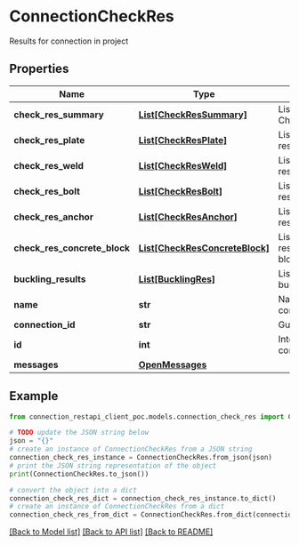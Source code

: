 # ConnectionCheckRes

Results for connection in project

## Properties

Name | Type | Description | Notes
------------ | ------------- | ------------- | -------------
**check_res_summary** | [**List[CheckResSummary]**](CheckResSummary.md) | List of CheckResSummary | [optional] 
**check_res_plate** | [**List[CheckResPlate]**](CheckResPlate.md) | List of check results for plates | [optional] 
**check_res_weld** | [**List[CheckResWeld]**](CheckResWeld.md) | List of check results for welds | [optional] 
**check_res_bolt** | [**List[CheckResBolt]**](CheckResBolt.md) | List of check results for bolts | [optional] 
**check_res_anchor** | [**List[CheckResAnchor]**](CheckResAnchor.md) | List of check results for anchors | [optional] 
**check_res_concrete_block** | [**List[CheckResConcreteBlock]**](CheckResConcreteBlock.md) | List of check results for concrete blocks | [optional] 
**buckling_results** | [**List[BucklingRes]**](BucklingRes.md) | List of results of buckling analysis | [optional] 
**name** | **str** | Name of connection | [optional] 
**connection_id** | **str** | Guid of connection | [optional] 
**id** | **int** | Integer Id of connection | [optional] 
**messages** | [**OpenMessages**](OpenMessages.md) |  | [optional] 

## Example

```python
from connection_restapi_client_poc.models.connection_check_res import ConnectionCheckRes

# TODO update the JSON string below
json = "{}"
# create an instance of ConnectionCheckRes from a JSON string
connection_check_res_instance = ConnectionCheckRes.from_json(json)
# print the JSON string representation of the object
print(ConnectionCheckRes.to_json())

# convert the object into a dict
connection_check_res_dict = connection_check_res_instance.to_dict()
# create an instance of ConnectionCheckRes from a dict
connection_check_res_from_dict = ConnectionCheckRes.from_dict(connection_check_res_dict)
```
[[Back to Model list]](../README.md#documentation-for-models) [[Back to API list]](../README.md#documentation-for-api-endpoints) [[Back to README]](../README.md)


